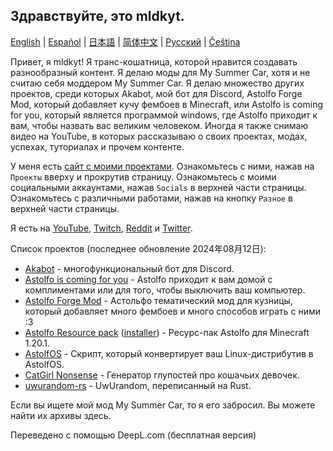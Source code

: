 ## Здравствуйте, это mldkyt.

[English](https://github.com/mldkyt/mldkyt/blob/main//README.md) | [Español](https://github.com/mldkyt/mldkyt/blob/main//README_ES.md) | [日本語](https://github.com/mldkyt/mldkyt/blob/main//README_JA.md) | [简体中文](https://github.com/mldkyt/mldkyt/blob/main//README_CN.md) | [Русский](https://github.com/mldkyt/mldkyt/blob/main//README_RU.md) | [Čeština](https://github.com/mldkyt/mldkyt/blob/main//README_CZ.md)

Привет, я mldkyt! Я транс-кошатница, которой нравится создавать разнообразный контент. Я делаю моды для My Summer Car, хотя и не считаю себя моддером My Summer Car. Я делаю множество других проектов, среди которых Akabot, мой бот для Discord, Astolfo Forge Mod, который добавляет кучу фембоев в Minecraft, или Astolfo is coming for you, который является программой windows, где Astolfo приходит к вам, чтобы назвать вас великим человеком. Иногда я также снимаю видео на YouTube, в которых рассказываю о своих проектах, модах, успехах, туториалах и прочем контенте.

У меня есть [сайт с моими проектами](https://mldkyt.nekoweb.org/). Ознакомьтесь с ними, нажав на `Проекты` вверху и прокрутив страницу. Ознакомьтесь с моими социальными аккаунтами, нажав `Socials` в верхней части страницы. Ознакомьтесь с различными работами, нажав на кнопку `Разное` в верхней части страницы.

Я есть на [YouTube](https://youtube.com/@mldkyt), [Twitch](https://twitch.tv/mldkyt), [Reddit](https://reddit.com/u/mldkyt) и [Twitter](https://twitter.com/@mldkyt).

Список проектов (последнее обновление 2024年08月12日):

- [Akabot](https://mldkyt.nekoweb.org/project/akabot) - многофункциональный бот для Discord.
- [Astolfo is coming for you](https://github.com/mldkyt/AstolfoIsComingForYou/releases) - Astolfo приходит к вам домой с комплиментами или для того, чтобы выключить ваш компьютер.
- [Astolfo Forge Mod](https://github.com/mldkyt/AstolfoForge/releases) - Астольфо тематический мод для кузницы, который добавляет много фембоев и много способов играть с ними :3
- [Astolfo Resource pack](https://github.com/mldkyt/AstolfoResourcePack) ([installer](https://github.com/mldkyt/AstolfoResourcePackInstaller/releases/)) - Ресурс-пак Astolfo для Minecraft 1.20.1.
- [AstolfOS](https://github.com/mldkyt/AstolfOS/wiki/) - Скрипт, который конвертирует ваш Linux-дистрибутив в AstolfOS.
- [CatGirl Nonsense](https://mldkyt.nekoweb.org/project/catgirlnonsense/) - Генератор глупостей про кошачьих девочек.
- [uwurandom-rs](https://github.com/mldkyt/uwurandom-rs/) - UwUrandom, переписанный на Rust.

Если вы ищете мой мод My Summer Car, то я его забросил. Вы можете найти их архивы здесь. 

Переведено с помощью DeepL.com (бесплатная версия)